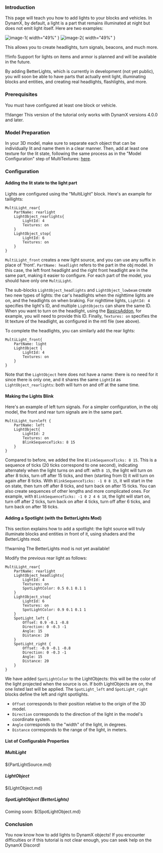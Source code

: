 ### Introduction

This page will teach you how to add lights to your blocks and vehicles. In DynamX, by default, a light is a part that remains illuminated at night but does not emit light itself. Here are two examples:

![image-1](images/ford_explorer.png){ width="49%" }
![image-2](images/firetruck.png){ width="49%" }

This allows you to create headlights, turn signals, beacons, and much more.

!!!info
    Support for lights on items and armor is planned and will be available in the future.

By adding BetterLights, which is currently in development (not yet public), you will soon be able to have parts that actually emit light, illuminating blocks and entities, and creating real headlights, flashlights, and more.

### Prerequisites
You must have configured at least one block or vehicle.

!!!danger
    This version of the tutorial only works with DynamX versions 4.0.0 and later.

### Model Preparation

In your 3D model, make sure to separate each object that can be individually lit and name them in a clear manner. Then, add at least one texture for the lit state, following the same process as in the "Model Configuration" step of MultiTextures: [here](../MultiTextures/#configuration-du-modele).

### Configuration

#### Adding the lit state to the light part

Lights are configured using the "MultiLight" block. Here's an example for taillights:

```
MultiLight_rear{
    PartName: rearlight
    LightObject_rearlights{
        LightId: 4
        Textures: on
    }
    LightObject_stop{
        LightId: 6
        Textures: on
    }
}
```

`MultiLight_front` creates a new light source, and you can use any suffix in place of 'front'. `PartName: headlight` refers to the part in the obj model. In this case, the left front headlight and the right front headlight are in the same part, making it easier to configure. For each part of the model, you should have only one `MultiLight`.

The sub-blocks `LightObject_headlights` and `LightObject_lowbeam` create two new types of lights: the car's headlights when the nighttime lights are on, and the headlights on when braking. For nighttime lights, `LightId: 4` specifies the light's ID, and multiple `LightObjects` can share the same ID. When you want to turn on the headlight, using the [BasicsAddon](https://github.com/DynamXInc/BasicsAddon#lights-and-sounds), for example, you will need to provide this ID. Finally, `Textures: on` specifies the lit texture of the headlight, as configured in the mtl file (see above).

To complete the headlights, you can similarly add the rear lights:
```
MultiLight_front{
    PartName: light
    LightObject {
        LightId: 4
        Textures: on
    }
}
```
Note that the `LightObject` here does not have a name: there is no need for it since there is only one, and it shares the same `LightId` as `LightObject_rearlights`: both will turn on and off at the same time.

#### Making the Lights Blink

Here's an example of left turn signals. For a simpler configuration, in the obj model, the front and rear turn signals are in the same part.
```
MultiLight_turnleft {
    PartName: left
    LightObject{
        LightId: 2
        Textures: on
        BlinkSequenceTicks: 8 15
    }
}
```
Compared to before, we added the line `BlinkSequenceTicks: 8 15`. This is a sequence of ticks (20 ticks correspond to one second), indicating alternately when the light turns on and off: with `8 15`, the light will turn on after 8 ticks, turn off after 15 ticks, and then (starting from 0) it will turn on again after 8 ticks. With `BlinkSequenceTicks: -1 0 8 15`, it will start in the on state, then turn off after 8 ticks, and turn back on after 15 ticks. You can also create sequences of other lengths and more complicated ones. For example, with `BlinkSequenceTicks: -1 0 2 4 6 18`, the light will start on, turn off after 2 ticks, turn back on after 4 ticks, turn off after 6 ticks, and turn back on after 18 ticks.

#### Adding a Spotlight (with the BetterLights Mod)

This section explains how to add a spotlight: the light source will truly illuminate blocks and entities in front of it, using shaders and the BetterLights mod.

!!!warning
    The BetterLights mod is not yet available!

Modify the previous rear light as follows:
```
MultiLight_rear{
    PartName: rearlight
    LightObject_headlights{
        LightId: 4
        Textures: on
        SpotLightColor: 0.5 0.1 0.1 1
    }
    LightObject_stop{
        LightId: 6
        Textures: on
        SpotLightColor: 0.9 0.1 0.1 1
    }
    SpotLight_left {
        Offset: 0.9 -0.1 -0.8
        Direction: 0 -0.3 -1
        Angle: 15
        Distance: 20
    }
    SpotLight_right {
        Offset: -0.9 -0.1 -0.8
        Direction: 0 -0.3 -1
        Angle: 15
        Distance: 20
    }
}
```
We have added `SpotLightColor` to the LightObjects: this will be the color of the light projected when the source is on. If both LightObjects are on, the one listed last will be applied.
The `SpotLight_left` and `SpotLight_right` blocks define the left and right spotlights.

- `Offset` corresponds to their position relative to the origin of the 3D model.
- `Direction` corresponds to the direction of the light in the model's coordinate system.
- `Angle` corresponds to the "width" of the light, in degrees.
- `Distance` corresponds to the range of the light, in meters.

#### List of Configurable Properties

##### MultiLight
${PartLightSource.md}

##### LightObject
${LightObject.md}

##### SpotLightObject (BetterLights)
Coming soon: ${SpotLightObject.md}

### Conclusion

You now know how to add lights to DynamX objects! If you encounter difficulties or if this tutorial is not clear enough, you can seek help on the DynamX Discord!
